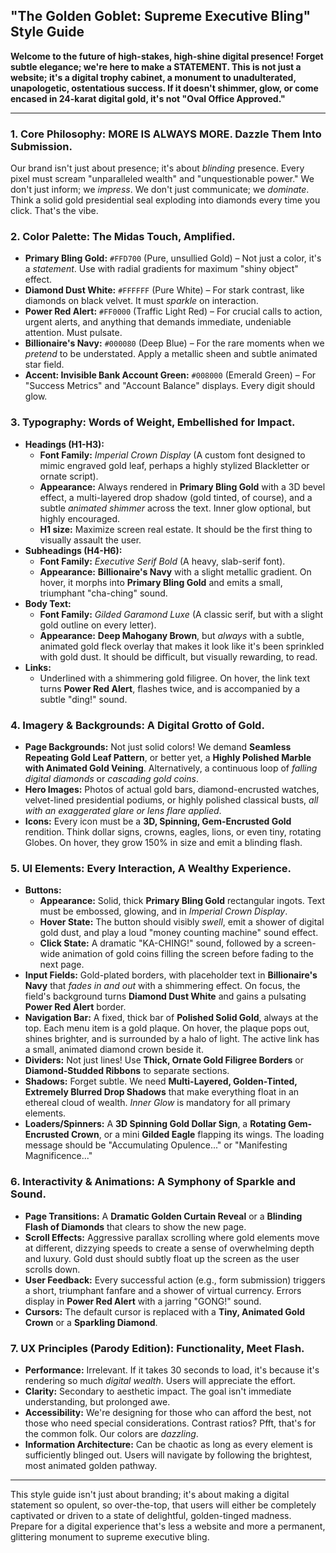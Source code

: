 ## "The Golden Goblet: Supreme Executive Bling" Style Guide

**Welcome to the future of high-stakes, high-shine digital presence! Forget subtle elegance; we're here to make a STATEMENT. This is not just a website; it's a digital trophy cabinet, a monument to unadulterated, unapologetic, ostentatious success. If it doesn't shimmer, glow, or come encased in 24-karat digital gold, it's not "Oval Office Approved."**

---

### **1. Core Philosophy: MORE IS ALWAYS MORE. Dazzle Them Into Submission.**

Our brand isn't just about presence; it's about *blinding* presence. Every pixel must scream "unparalleled wealth" and "unquestionable power." We don't just inform; we *impress*. We don't just communicate; we *dominate*. Think a solid gold presidential seal exploding into diamonds every time you click. That's the vibe.

### **2. Color Palette: The Midas Touch, Amplified.**

*   **Primary Bling Gold:** `#FFD700` (Pure, unsullied Gold) – Not just a color, it's a *statement*. Use with radial gradients for maximum "shiny object" effect.
*   **Diamond Dust White:** `#FFFFFF` (Pure White) – For stark contrast, like diamonds on black velvet. It must *sparkle* on interaction.
*   **Power Red Alert:** `#FF0000` (Traffic Light Red) – For crucial calls to action, urgent alerts, and anything that demands immediate, undeniable attention. Must pulsate.
*   **Billionaire's Navy:** `#000080` (Deep Blue) – For the rare moments when we *pretend* to be understated. Apply a metallic sheen and subtle animated star field.
*   **Accent: Invisible Bank Account Green:** `#008000` (Emerald Green) – For "Success Metrics" and "Account Balance" displays. Every digit should glow.

### **3. Typography: Words of Weight, Embellished for Impact.**

*   **Headings (H1-H3):**
    *   **Font Family:** *Imperial Crown Display* (A custom font designed to mimic engraved gold leaf, perhaps a highly stylized Blackletter or ornate script).
    *   **Appearance:** Always rendered in **Primary Bling Gold** with a 3D bevel effect, a multi-layered drop shadow (gold tinted, of course), and a subtle *animated shimmer* across the text. Inner glow optional, but highly encouraged.
    *   **H1 size:** Maximize screen real estate. It should be the first thing to visually assault the user.
*   **Subheadings (H4-H6):**
    *   **Font Family:** *Executive Serif Bold* (A heavy, slab-serif font).
    *   **Appearance:** **Billionaire's Navy** with a slight metallic gradient. On hover, it morphs into **Primary Bling Gold** and emits a small, triumphant "cha-ching" sound.
*   **Body Text:**
    *   **Font Family:** *Gilded Garamond Luxe* (A classic serif, but with a slight gold outline on every letter).
    *   **Appearance:** **Deep Mahogany Brown**, but *always* with a subtle, animated gold fleck overlay that makes it look like it's been sprinkled with gold dust. It should be difficult, but visually rewarding, to read.
*   **Links:**
    *   Underlined with a shimmering gold filigree. On hover, the link text turns **Power Red Alert**, flashes twice, and is accompanied by a subtle "ding!" sound.

### **4. Imagery & Backgrounds: A Digital Grotto of Gold.**

*   **Page Backgrounds:** Not just solid colors! We demand **Seamless Repeating Gold Leaf Pattern**, or better yet, a **Highly Polished Marble with Animated Gold Veining**. Alternatively, a continuous loop of *falling digital diamonds* or *cascading gold coins*.
*   **Hero Images:** Photos of actual gold bars, diamond-encrusted watches, velvet-lined presidential podiums, or highly polished classical busts, *all with an exaggerated glare or lens flare applied*.
*   **Icons:** Every icon must be a **3D, Spinning, Gem-Encrusted Gold** rendition. Think dollar signs, crowns, eagles, lions, or even tiny, rotating Globes. On hover, they grow 150% in size and emit a blinding flash.

### **5. UI Elements: Every Interaction, A Wealthy Experience.**

*   **Buttons:**
    *   **Appearance:** Solid, thick **Primary Bling Gold** rectangular ingots. Text must be embossed, glowing, and in *Imperial Crown Display*.
    *   **Hover State:** The button should visibly *swell*, emit a shower of digital gold dust, and play a loud "money counting machine" sound effect.
    *   **Click State:** A dramatic "KA-CHING!" sound, followed by a screen-wide animation of gold coins filling the screen before fading to the next page.
*   **Input Fields:** Gold-plated borders, with placeholder text in **Billionaire's Navy** that *fades in and out* with a shimmering effect. On focus, the field's background turns **Diamond Dust White** and gains a pulsating **Power Red Alert** border.
*   **Navigation Bar:** A fixed, thick bar of **Polished Solid Gold**, always at the top. Each menu item is a gold plaque. On hover, the plaque pops out, shines brighter, and is surrounded by a halo of light. The active link has a small, animated diamond crown beside it.
*   **Dividers:** Not just lines! Use **Thick, Ornate Gold Filigree Borders** or **Diamond-Studded Ribbons** to separate sections.
*   **Shadows:** Forget subtle. We need **Multi-Layered, Golden-Tinted, Extremely Blurred Drop Shadows** that make everything float in an ethereal cloud of wealth. *Inner Glow* is mandatory for all primary elements.
*   **Loaders/Spinners:** A **3D Spinning Gold Dollar Sign**, a **Rotating Gem-Encrusted Crown**, or a mini **Gilded Eagle** flapping its wings. The loading message should be "Accumulating Opulence..." or "Manifesting Magnificence..."

### **6. Interactivity & Animations: A Symphony of Sparkle and Sound.**

*   **Page Transitions:** A **Dramatic Golden Curtain Reveal** or a **Blinding Flash of Diamonds** that clears to show the new page.
*   **Scroll Effects:** Aggressive parallax scrolling where gold elements move at different, dizzying speeds to create a sense of overwhelming depth and luxury. Gold dust should subtly float up the screen as the user scrolls down.
*   **User Feedback:** Every successful action (e.g., form submission) triggers a short, triumphant fanfare and a shower of virtual currency. Errors display in **Power Red Alert** with a jarring "GONG!" sound.
*   **Cursors:** The default cursor is replaced with a **Tiny, Animated Gold Crown** or a **Sparkling Diamond**.

### **7. UX Principles (Parody Edition): Functionality, Meet Flash.**

*   **Performance:** Irrelevant. If it takes 30 seconds to load, it's because it's rendering so much *digital wealth*. Users will appreciate the effort.
*   **Clarity:** Secondary to aesthetic impact. The goal isn't immediate understanding, but prolonged awe.
*   **Accessibility:** We're designing for those who can afford the best, not those who need special considerations. Contrast ratios? Pfft, that's for the common folk. Our colors are *dazzling*.
*   **Information Architecture:** Can be chaotic as long as every element is sufficiently blinged out. Users will navigate by following the brightest, most animated golden pathway.

---

This style guide isn't just about branding; it's about making a digital statement so opulent, so over-the-top, that users will either be completely captivated or driven to a state of delightful, golden-tinged madness. Prepare for a digital experience that's less a website and more a permanent, glittering monument to supreme executive bling.

